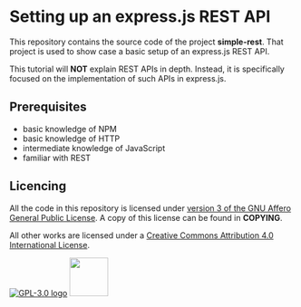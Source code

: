 # Setting up an express.js REST API
This repository contains the source code of the project __simple-rest__.
That project is used to show case a basic setup of an express.js REST API.

This tutorial will __NOT__ explain REST APIs in depth.
Instead, it is specifically focused on the implementation of such APIs in express.js.

## Prerequisites
- basic knowledge of NPM
- basic knowledge of HTTP
- intermediate knowledge of JavaScript
- familiar with REST

## Licencing
All the code in this repository is licensed under [version 3 of the GNU Affero General Public License](https://www.gnu.org/licenses/agpl.html).
A copy of this license can be found in __COPYING__.

All other works are licensed under a
[Creative Commons Attribution 4.0 International License](https://creativecommons.org/licenses/by/4.0/).

[![GPL-3.0 logo](https://www.gnu.org/graphics/agplv3-with-text-162x68.png)](https://www.gnu.org/licenses/agpl.html)
[<img src="https://mirrors.creativecommons.org/presskit/buttons/88x31/svg/by.svg" height="68">](http://creativecommons.org/licenses/by/4.0/)
